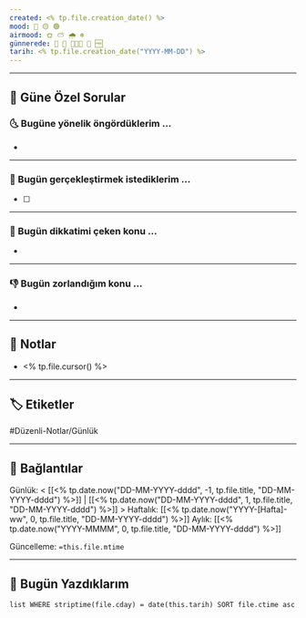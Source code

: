 ```yaml
---
created: <% tp.file.creation_date() %>
mood: 🔴 🟡 🟢
airmood: 🌞 ⛅ 🌧️ ❄️ 
günnerede: 💼 🏫 👨‍👩‍👧 🏡 🆓
tarih: <% tp.file.creation_date("YYYY-MM-DD") %>
---
```

---
## 📅 Güne Özel Sorular
### 🌜 Bugüne yönelik öngördüklerim ...
- 
---
### 🚀 Bugün gerçekleştirmek istediklerim ...
- [ ] 
---
### 🙌 Bugün dikkatimi çeken konu ...
- 
---
### 👎 Bugün zorlandığım konu ...
- 
---
## 📝 Notlar
-  <% tp.file.cursor() %>
---
## 🏷️ Etiketler
#Düzenli-Notlar/Günlük

---
##  🔗 Bağlantılar
Günlük: < [[<% tp.date.now("DD-MM-YYYY-dddd", -1, tp.file.title, "DD-MM-YYYY-dddd") %>]] | [[<% tp.date.now("DD-MM-YYYY-dddd", 1, tp.file.title, "DD-MM-YYYY-dddd") %>]] >
Haftalık: [[<% tp.date.now("YYYY-[Hafta]-ww", 0, tp.file.title, "DD-MM-YYYY-dddd") %>]]
Aylık: [[<% tp.date.now("YYYY-MMMM", 0, tp.file.title, "DD-MM-YYYY-dddd") %>]]

Güncelleme: `=this.file.mtime`

---
## 📝 Bugün Yazdıklarım
```dataview
list WHERE striptime(file.cday) = date(this.tarih) SORT file.ctime asc
```